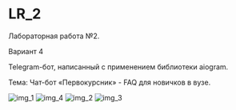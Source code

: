 # LR_2
Лабораторная работа №2.

Вариант 4

Telegram-бот, написанный с применением библиотеки aiogram.

Тема: Чат-бот «Первокурсник» - FAQ для новичков в вузе.

![img_1](https://user-images.githubusercontent.com/102524912/235656303-aaaab1b1-0c1c-4983-ad42-b510ec90783b.jpg)
![img_4](https://user-images.githubusercontent.com/102524912/235656334-739f3ae7-1af1-4d71-b1c7-7f0fb9acb0cf.jpg)
![img_2](https://user-images.githubusercontent.com/102524912/235656360-3038afda-42e9-41f0-91bd-86860f18d0e3.jpg)
![img_3](https://user-images.githubusercontent.com/102524912/235656384-cb792367-6c3b-40f9-8ad5-fe59f7111036.jpg)
